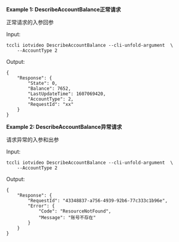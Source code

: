 **Example 1: DescribeAccountBalance正常请求**

正常请求的入参回参

Input: 

```
tccli iotvideo DescribeAccountBalance --cli-unfold-argument  \
    --AccountType 2
```

Output: 
```
{
    "Response": {
        "State": 0,
        "Balance": 7652,
        "LastUpdateTime": 1607069420,
        "AccountType": 2,
        "RequestId": "xx"
    }
}
```

**Example 2: DescribeAccountBalance异常请求**

请求异常的入参和出参

Input: 

```
tccli iotvideo DescribeAccountBalance --cli-unfold-argument  \
    --AccountType 2
```

Output: 
```
{
    "Response": {
        "RequestId": "43348837-a756-4939-92b6-77c333c1b96e",
        "Error": {
            "Code": "ResourceNotFound",
            "Message": "账号不存在"
        }
    }
}
```

